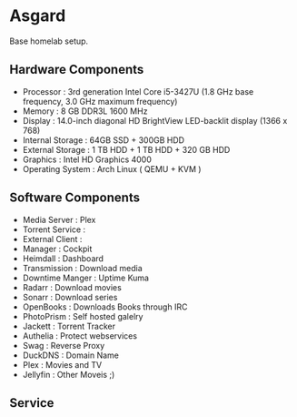 # Asgard

Base homelab setup.

## Hardware Components

- Processor : 3rd generation Intel Core i5-3427U (1.8 GHz base frequency, 3.0 GHz maximum frequency)
- Memory : 8 GB DDR3L 1600 MHz
- Display : 14.0-inch diagonal HD BrightView LED-backlit display (1366 x 768)
- Internal Storage : 64GB SSD + 300GB HDD
- External Storage : 1 TB HDD + 1 TB HDD + 320 GB HDD
- Graphics : Intel HD Graphics 4000
- Operating System : Arch Linux ( QEMU + KVM )

## Software Components

- Media Server : Plex
- Torrent Service :
- External Client :
- Manager : Cockpit
- Heimdall : Dashboard
- Transmission : Download media
- Downtime Manger : Uptime Kuma
- Radarr : Download movies
- Sonarr : Download series
- OpenBooks : Downloads Books through IRC
- PhotoPrism : Self hosted galelry
- Jackett : Torrent Tracker
- Authelia : Protect webservices
- Swag : Reverse Proxy
- DuckDNS : Domain Name
- Plex : Movies and TV
- Jellyfin : Other Moveis ;)

## Service
